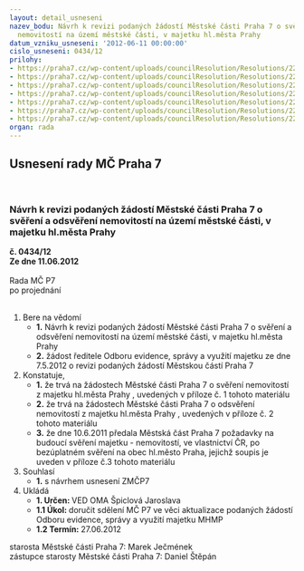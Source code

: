 ```yaml
---
layout: detail_usneseni
nazev_bodu: Návrh k revizi podaných žádostí Městské části Praha 7 o svěření a odsvěření
  nemovitostí na území městské části, v majetku hl.města Prahy
datum_vzniku_usneseni: '2012-06-11 00:00:00'
cislo_usneseni: 0434/12
prilohy:
- https://praha7.cz/wp-content/uploads/councilResolution/Resolutions/22756/32-12-svereni_tabulka.doc
- https://praha7.cz/wp-content/uploads/councilResolution/Resolutions/22756/32-12-odsvereni_tabulka.doc
- https://praha7.cz/wp-content/uploads/councilResolution/Resolutions/22756/32-12-skmbt_60012061111500.tif
- https://praha7.cz/wp-content/uploads/councilResolution/Resolutions/22756/32-12-skmbt_60012061112140.tif
- https://praha7.cz/wp-content/uploads/councilResolution/Resolutions/22756/32-12-skmbt_60012061112141.tif
- https://praha7.cz/wp-content/uploads/councilResolution/Resolutions/22756/32-12-skmbt_60012061109020.tif
- https://praha7.cz/wp-content/uploads/councilResolution/Resolutions/22756/32-12-zastupitelstvo_18062012.doc
organ: rada
---
```

<div id="ucUsn_pList" class="usn">
	<span><h2>Usnesení rady MČ Praha 7 </h2>
<br></span><div class="standBody">
<span><h3>Návrh k revizi podaných žádostí Městské části Praha 7 o svěření a odsvěření nemovitostí na území městské části, v majetku hl.města Prahy</h3></span><div class="center">
		<strong>č. 0434/12</strong><br>
	</div>
<div class="center">
		<strong>Ze dne 11.06.2012</strong><br><br>
	</div>Rada MČ P7<br> po projednání<br><br><ol>
<li>Bere na vědomí<ul>
<li>
<strong>1.</strong> Návrh k revizi podaných žádostí Městské části Praha 7 o svěření a odsvěření nemovitostí na území městské části, v majetku hl.města Prahy</li>
<li>
<strong>2.</strong> žádost ředitele Odboru evidence, správy a využití majetku ze dne 7.5.2012 o revizi podaných žádostí Městskou částí Praha 7</li>
</ul>
</li>
<li>Konstatuje,<ul>
<li>
<strong>1.</strong> že trvá na žádostech Městské části Praha 7 o svěření nemovitostí z majetku hl.města Prahy , uvedených v příloze č. 1 tohoto materiálu</li>
<li>
<strong>2.</strong> že trvá na žádostech Městské části Praha 7 o odsvěření nemovitostí z majetku hl.města Prahy , uvedených v příloze č. 2 tohoto materiálu</li>
<li>
<strong>3.</strong> že dne 10.6.2011 předala Městská část Praha 7 požadavky  na budoucí svěření majetku - nemovitostí, ve vlastnictví  ČR, po bezúplatném svěření na obec hl.město Praha, jejichž soupis je uveden v příloze č.3 tohoto materiálu        </li>
</ul>
</li>
<li>Souhlasí<ul><li>
<strong>1.</strong> s návrhem usnesení ZMČP7</li></ul>
</li>
<li>Ukládá<ul>
<li>
<strong>1. Určen: </strong>VED OMA Špiclová Jaroslava</li>
<li>
<strong>1.1 Úkol: </strong>doručit sdělení MČ P7 ve věci aktualizace podaných žádostí Odboru evidence, správy a využití majetku MHMP</li>
<li>
<strong>1.2 Termín: </strong>27.06.2012</li>
</ul>
</li>
</ol>starosta Městské části Praha 7: Marek Ječmének<br>zástupce starosty Městské části Praha 7: Daniel Štěpán 
</div>
</div>
